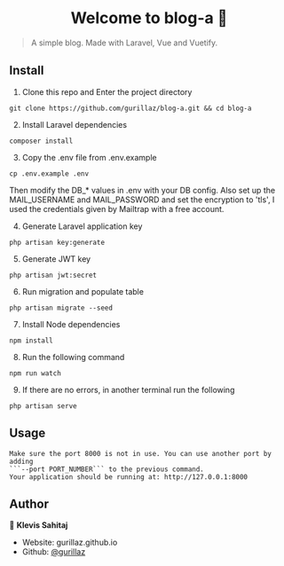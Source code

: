 <h1 align="center">Welcome to blog-a 👋</h1>
<p>
</p>

> A simple blog. Made with Laravel, Vue and Vuetify.

## Install

1. Clone this repo and Enter the project directory
```
git clone https://github.com/gurillaz/blog-a.git && cd blog-a
```

2. Install Laravel dependencies
```
composer install
```

3. Copy the .env file from .env.example
```
cp .env.example .env
```
Then modify the DB_* values in .env with your DB config. Also set up the MAIL_USERNAME and MAIL_PASSWORD and set the encryption to 'tls', I used the credentials given by Mailtrap with a free account.

4. Generate Laravel application key
```
php artisan key:generate
```

5. Generate JWT key
```
php artisan jwt:secret
```

6. Run migration and populate table
```
php artisan migrate --seed
```

7. Install Node dependencies
```
npm install
```

8. Run the following command
```
npm run watch
```

9. If there are no errors, in another terminal run the following
```
php artisan serve
```

## Usage

```
Make sure the port 8000 is not in use. You can use another port by adding
```--port PORT_NUMBER``` to the previous command.
Your application should be running at: http://127.0.0.1:8000

```

## Author

👤 **Klevis Sahitaj**

* Website: gurillaz.github.io
* Github: [@gurillaz](https://github.com/gurillaz)


